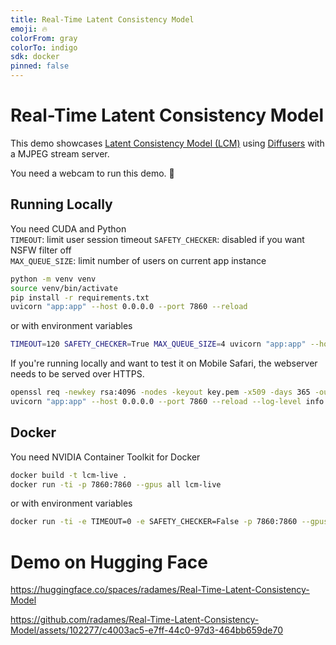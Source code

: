 ```yaml
---
title: Real-Time Latent Consistency Model
emoji: 🔥
colorFrom: gray
colorTo: indigo
sdk: docker
pinned: false
---
```


# Real-Time Latent Consistency Model

This demo showcases [Latent Consistency Model (LCM)](https://huggingface.co/SimianLuo/LCM_Dreamshaper_v7) using [Diffusers](https://github.com/huggingface/diffusers/tree/main/examples/community#latent-consistency-pipeline) with a MJPEG stream server.

You need a webcam to run this demo. 🤗

## Running Locally

You need CUDA and Python  
`TIMEOUT`: limit user session timeout
`SAFETY_CHECKER`:  disabled if you want NSFW filter off  
`MAX_QUEUE_SIZE`: limit number of users on current app instance

```bash
python -m venv venv 
source venv/bin/activate 
pip install -r requirements.txt
uvicorn "app:app" --host 0.0.0.0 --port 7860 --reload
```
or with environment variables
```bash
TIMEOUT=120 SAFETY_CHECKER=True MAX_QUEUE_SIZE=4 uvicorn "app:app" --host 0.0.0.0 --port 7860 --reload
```

If you're running locally and want to test it on Mobile Safari, the webserver needs to be served over HTTPS. 

```bash
openssl req -newkey rsa:4096 -nodes -keyout key.pem -x509 -days 365 -out certificate.pem
uvicorn "app:app" --host 0.0.0.0 --port 7860 --reload --log-level info --ssl-certfile=certificate.pem --ssl-keyfile=key.pem
```
## Docker
You need NVIDIA Container Toolkit for Docker

```bash
docker build -t lcm-live .
docker run -ti -p 7860:7860 --gpus all lcm-live
```

or with environment variables

```bash
docker run -ti -e TIMEOUT=0 -e SAFETY_CHECKER=False -p 7860:7860 --gpus all lcm-live
```

# Demo on Hugging Face
https://huggingface.co/spaces/radames/Real-Time-Latent-Consistency-Model


https://github.com/radames/Real-Time-Latent-Consistency-Model/assets/102277/c4003ac5-e7ff-44c0-97d3-464bb659de70

